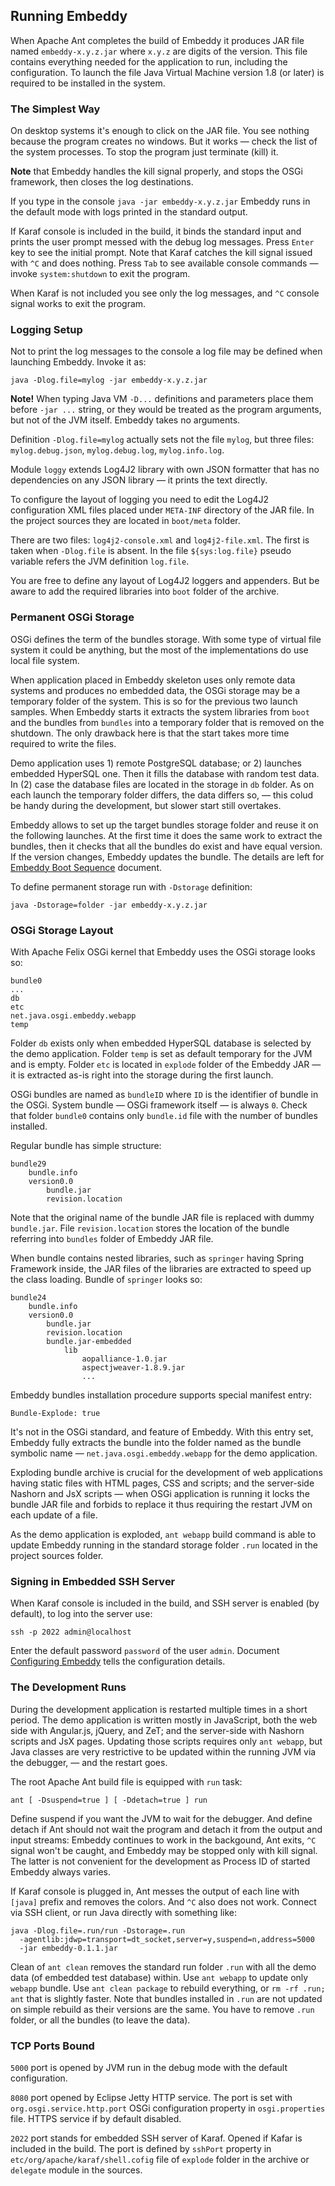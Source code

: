 ## Running Embeddy

When Apache Ant completes the build of Embeddy it produces JAR file named
`embeddy-x.y.z.jar` where `x.y.z` are digits of the version. This file
contains everything needed for the application to run, including the
configuration. To launch the file Java Virtual Machine version 1.8
(or later) is required to be installed in the system.


### The Simplest Way

On desktop systems it's enough to click on the JAR file. You see nothing
because the program creates no windows. But it works — check the list of
the system processes. To stop the program just terminate (kill) it.

**Note** that Embeddy handles the kill signal properly, and stops the OSGi
framework, then closes the log destinations.

If you type in the console `java -jar embeddy-x.y.z.jar` Embeddy runs
in the default mode with logs printed in the standard output.

If Karaf console is included in the build, it binds the standard input
and prints the user prompt messed with the debug log messages. Press
`Enter` key to see the initial prompt. Note that Karaf catches the kill
signal issued with `^C` and does nothing. Press `Tab` to see available
console commands — invoke `system:shutdown` to exit the program.

When Karaf is not included you see only the log messages, and `^C`
console signal works to exit the program.


### Logging Setup

Not to print the log messages to the console a log file may be defined
when launching Embeddy. Invoke it as:

    java -Dlog.file=mylog -jar embeddy-x.y.z.jar

**Note!** When typing Java VM `-D...` definitions and parameters place them
before `-jar ...` string, or they would be treated as the program arguments,
but not of the JVM itself. Embeddy takes no arguments.

Definition `-Dlog.file=mylog` actually sets not the file `mylog`, but three
files: `mylog.debug.json`, `mylog.debug.log`, `mylog.info.log`.

Module `loggy` extends Log4J2 library with own JSON formatter that has no
dependencies on any JSON library — it prints the text directly.

To configure the layout of logging you need to edit the Log4J2 configuration
XML files placed under `META-INF` directory of the JAR file. In the project
sources they are located in `boot/meta` folder.

There are two files: `log4j2-console.xml` and `log4j2-file.xml`. The first
is taken when `-Dlog.file` is absent. In the file `${sys:log.file}` pseudo
variable refers the JVM definition `log.file`.

You are free to define any layout of Log4J2 loggers and appenders. But be
aware to add the required libraries into `boot` folder of the archive.


### Permanent OSGi Storage

OSGi defines the term of the bundles storage. With some type of virtual file
system it could be anything, but the most of the implementations do use local
file system.

When application placed in Embeddy skeleton uses only remote data systems and
produces no embedded data, the OSGi storage may be a temporary folder of the
system. This is so for the previous two launch samples. When Embeddy starts
it extracts the system libraries from `boot` and the bundles from `bundles`
into a temporary folder that is removed on the shutdown. The only drawback
here is that the start takes more time required to write the files.

Demo application uses 1) remote PostgreSQL database; or 2) launches embedded
HyperSQL one. Then it fills the database with random test data. In (2) case
the database files are located in the storage in `db` folder. As on each
launch the temporary folder differs, the data differs so, — this colud be
handy during the development, but slower start still overtakes.

Embeddy allows to set up the target bundles storage folder and reuse it on
the following launches. At the first time it does the same work to extract
the bundles, then it checks that all the bundles do exist and have equal
version. If the version changes, Embeddy updates the bundle. The details are
left for [Embeddy Boot Sequence](boot.md) document.

To define permanent storage run with `-Dstorage` definition:

    java -Dstorage=folder -jar embeddy-x.y.z.jar


### OSGi Storage Layout

With Apache Felix OSGi kernel that Embeddy uses the OSGi storage looks so:

    bundle0
    ...
    db
    etc
    net.java.osgi.embeddy.webapp
    temp

Folder `db` exists only when embedded HyperSQL database is selected by the
demo application. Folder `temp` is set as default temporary for the JVM and
is empty. Folder `etc` is located in `explode` folder of the Embeddy JAR —
it is extracted as-is right into the storage during the first launch.

OSGi bundles are named as `bundleID` where `ID` is the identifier of
bundle in the OSGi. System bundle — OSGi framework itself — is always `0`.
Check that folder `bundle0` contains only `bundle.id` file with the number
of bundles installed.

Regular bundle has simple structure:

    bundle29
        bundle.info
        version0.0
            bundle.jar
            revision.location

Note that the original name of the bundle JAR file is replaced with dummy
`bundle.jar`. File `revision.location` stores the location of the bundle
referring into `bundles` folder of Embeddy JAR file.

When bundle contains nested libraries, such as `springer` having Spring
Framework inside, the JAR files of the libraries are extracted to speed
up the class loading. Bundle of `springer` looks so:

    bundle24
        bundle.info
        version0.0
            bundle.jar
            revision.location
            bundle.jar-embedded
                lib
                    aopalliance-1.0.jar
                    aspectjweaver-1.8.9.jar
                    ...

Embeddy bundles installation procedure supports special manifest entry:

    Bundle-Explode: true

It's not in the OSGi standard, and feature of Embeddy. With this entry set,
Embeddy fully extracts the bundle into the folder named as the bundle
symbolic name — `net.java.osgi.embeddy.webapp` for the demo application.

Exploding bundle archive is crucial for the development of web applications
having static files with HTML pages, CSS and scripts; and the server-side
Nashorn and JsX scripts — when OSGi application is running it locks the
bundle JAR file and forbids to replace it thus requiring the restart JVM
on each update of a file.

As the demo application is exploded, `ant webapp` build command is able
to update Embeddy running in the standard storage folder `.run` located
in the project sources folder.


### Signing in Embedded SSH Server

When Karaf console is included in the build, and SSH server is enabled
(by default), to log into the server use:

    ssh -p 2022 admin@localhost

Enter the default password `password` of the user `admin`. Document
[Configuring Embeddy](config.md) tells the configuration details.


### The Development Runs

During the development application is restarted multiple times in a short
period. The demo application is written mostly in JavaScript, both the
web side with Angular.js, jQuery, and ZeT; and the server-side with
Nashorn scripts and JsX pages. Updating those scripts requires only
`ant webapp`, but Java classes are very restrictive to be updated
within the running JVM via the debugger, — and the restart goes.

The root Apache Ant build file is equipped with `run` task:

    ant [ -Dsuspend=true ] [ -Ddetach=true ] run

Define suspend if you want the JVM to wait for the debugger. And define
detach if Ant should not wait the program and detach it from the output
and input streams: Embeddy continues to work in the backgound, Ant exits,
`^C` signal won't be caught, and Embeddy may be stopped only with kill
signal. The latter is not convenient for the development as Process ID
of started Embeddy always varies.

If Karaf console is plugged in, Ant messes the output of each line with
`[java]` prefix and removes the colors. And `^C` also does not work.
Connect via SSH client, or run Java directly with something like:

    java -Dlog.file=.run/run -Dstorage=.run
      -agentlib:jdwp=transport=dt_socket,server=y,suspend=n,address=5000
      -jar embeddy-0.1.1.jar

Clean of `ant clean` removes the standard run folder `.run` with all the
demo data (of embedded test database) within. Use `ant webapp` to update
only `webapp` bundle. Use `ant clean package` to rebuild everything, or
`rm -rf .run; ant` that is slightly faster. Note that bundles installed
in `.run` are not updated on simple rebuild as their versions are the same.
You have to remove `.run` folder, or all the bundles (to leave the data).


### TCP Ports Bound

`5000` port is opened by JVM run in the debug mode with the default
configuration.

`8080` port opened by Eclipse Jetty HTTP service. The port is set with
`org.osgi.service.http.port` OSGi configuration property in `osgi.properties`
file. HTTPS service if by default disabled.

`2022` port stands for embedded SSH server of Karaf. Opened if Kafar is
included in the build. The port is defined by `sshPort` property in
`etc/org/apache/karaf/shell.cofig` file of `explode` folder in the
archive or `delegate` module in the sources.